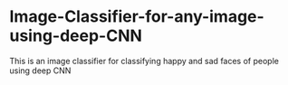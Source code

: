 # Image-Classifier-for-any-image-using-deep-CNN
This is an image classifier for classifying happy and sad faces of people using deep CNN
